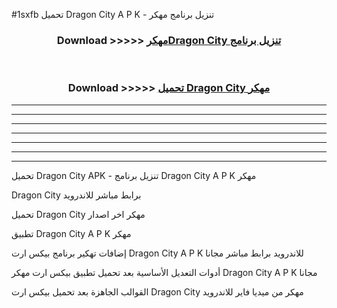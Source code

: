 #1sxfb تحميل Dragon City  A P K - تنزيل برنامج مهكر



<div align="center">
<h3>Download >>>>> <a href="https://runaway1.web.app/?sq=Dragon City ">مهكرDragon City  تنزيل برنامج</a></h3><br>

<h3>Download >>>>> <a href="https://runaway1.web.app/?sq=Dragon City ">تحميل Dragon City  مهكر</a></h3>
</div>


----------------------------------------------------------

----------------------------------------------------------

----------------------------------------------------------

----------------------------------------------------------

----------------------------------------------------------

----------------------------------------------------------

----------------------------------------------------------

تحميل Dragon City  APK - تنزيل برنامج Dragon City  A P K مهكر

Dragon City  برابط مباشر للاندرويد

تحميل Dragon City  مهكر اخر اصدار

تطبيق Dragon City  A P K مهكر

إضافات تهكير برنامج بيكس ارت Dragon City  A P K للاندرويد برابط مباشر مجانا

أدوات التعديل الأساسية بعد تحميل تطبيق بيكس ارت مهكر Dragon City  A P K مجانا

القوالب الجاهزة بعد تحميل بيكس ارت Dragon City  مهكر من ميديا فاير للاندرويد


